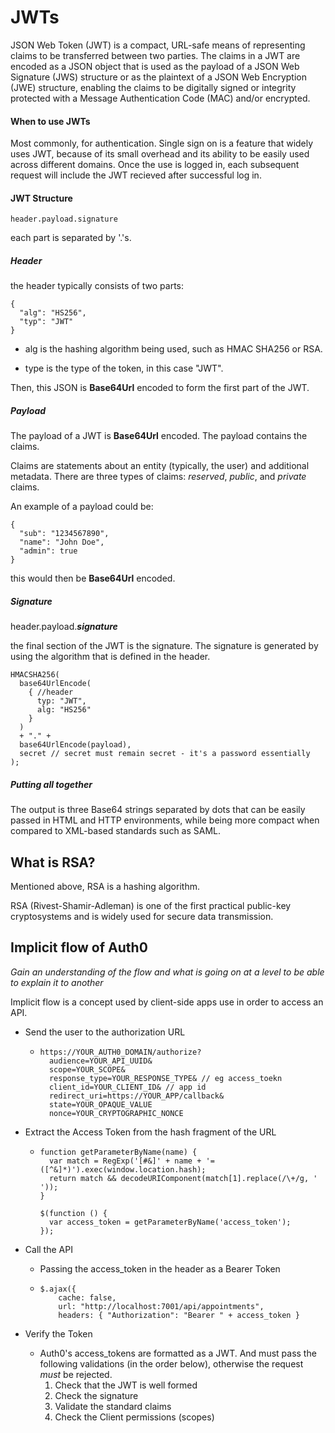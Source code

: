 # JWTs

JSON Web Token (JWT) is a compact, URL-safe means of representing claims to be transferred between two parties.  The claims in a JWT are encoded as a JSON object that is used as the payload of a JSON Web Signature (JWS) structure or as the plaintext of a JSON Web Encryption (JWE) structure, enabling the claims to be digitally signed or integrity protected with a Message Authentication Code (MAC) and/or encrypted.

#### When to use JWTs

Most commonly, for authentication. Single sign on is a feature that widely uses JWT, because of its small overhead and its ability to be easily used across different domains. Once the use is logged in, each subsequent request will include the JWT recieved after successful log in.



#### JWT Structure

```header.payload.signature```

each part is separated by '.'s.

##### Header

the header typically consists of two parts:

```
{
  "alg": "HS256",
  "typ": "JWT"
}
```

- alg is the hashing algorithm being used, such as HMAC SHA256 or RSA.


- type is the type of the token, in this case "JWT".

Then, this JSON is **Base64Url** encoded to form the first part of the JWT.

##### Payload

The payload of a JWT is **Base64Url** encoded. The payload contains the claims.

Claims are statements about an entity (typically, the user) and additional metadata. There are three types of claims: *reserved*, *public*, and *private* claims.

An example of a payload could be:

```
{
  "sub": "1234567890",
  "name": "John Doe",
  "admin": true
}
```

this would then be **Base64Url** encoded.

##### Signature

header.payload._**signature**_

the final section of the JWT is the signature. The signature is generated by using the algorithm that is defined in the header.

````
HMACSHA256(
  base64UrlEncode(
    { //header
      typ: "JWT",
      alg: "HS256"
    }
  )
  + "." +
  base64UrlEncode(payload),
  secret // secret must remain secret - it's a password essentially
);
````

##### Putting all together

The output is three Base64 strings separated by dots that can be easily passed in HTML and HTTP environments, while being more compact when compared to XML-based standards such as SAML.

## What is RSA?

Mentioned above, RSA is a hashing algorithm.

RSA (Rivest-Shamir-Adleman) is one of the first practical public-key cryptosystems and is widely used for secure data transmission.




## Implicit flow of Auth0
*Gain an understanding of the flow and what is going on at a level to be able to explain it to another*



Implicit flow is a concept used by client-side apps use in order to access an API.

- Send the user to the authorization URL

  - ```
    https://YOUR_AUTH0_DOMAIN/authorize?
      audience=YOUR_API_UUID&
      scope=YOUR_SCOPE&
      response_type=YOUR_RESPONSE_TYPE& // eg access_toekn
      client_id=YOUR_CLIENT_ID& // app id
      redirect_uri=https://YOUR_APP/callback&
      state=YOUR_OPAQUE_VALUE
      nonce=YOUR_CRYPTOGRAPHIC_NONCE
    ```

- Extract the Access Token from the hash fragment of the URL

  - ```
    function getParameterByName(name) {
      var match = RegExp('[#&]' + name + '=([^&]*)').exec(window.location.hash);
      return match && decodeURIComponent(match[1].replace(/\+/g, ' '));
    }
    		
    $(function () {
      var access_token = getParameterByName('access_token');
    });
    ```

- Call the API

  - Passing the access_token in the header as a Bearer Token

  - ```` 
    $.ajax({
        cache: false,
        url: "http://localhost:7001/api/appointments",
        headers: { "Authorization": "Bearer " + access_token }
    ````

- Verify the Token

  - Auth0's access_tokens are formatted as a JWT. And must pass the following validations (in the order below), otherwise the request *must* be rejected.
    1. Check that the JWT is well formed
    2. Check the signature
    3. Validate the standard claims
    4. Check the Client permissions (scopes)

  ​
